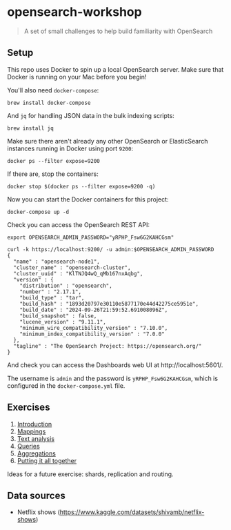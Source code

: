 # opensearch-workshop

> A set of small challenges to help build familiarity with OpenSearch

## Setup

This repo uses Docker to spin up a local OpenSearch server. Make sure that Docker is running on your Mac before you begin!

You'll also need `docker-compose`:

```
brew install docker-compose
```

And `jq` for handling JSON data in the bulk indexing scripts:

```
brew install jq
```

Make sure there aren't already any other OpenSearch or ElasticSearch instances running in Docker using port `9200`:

```
docker ps --filter expose=9200
```

If there are, stop the containers:

```
docker stop $(docker ps --filter expose=9200 -q)
```

Now you can start the Docker containers for this project:

```
docker-compose up -d
```

Check you can access the OpenSearch REST API:

```
export OPENSEARCH_ADMIN_PASSWORD="yRPHP_Fsw6G2KAHCGsm"
```

```
curl -k https://localhost:9200/ -u admin:$OPENSEARCH_ADMIN_PASSWORD
{
  "name" : "opensearch-node1",
  "cluster_name" : "opensearch-cluster",
  "cluster_uuid" : "KlTNJQ4wQ_qMb167nxAqbg",
  "version" : {
    "distribution" : "opensearch",
    "number" : "2.17.1",
    "build_type" : "tar",
    "build_hash" : "1893d20797e30110e5877170e44d42275ce5951e",
    "build_date" : "2024-09-26T21:59:52.691008096Z",
    "build_snapshot" : false,
    "lucene_version" : "9.11.1",
    "minimum_wire_compatibility_version" : "7.10.0",
    "minimum_index_compatibility_version" : "7.0.0"
  },
  "tagline" : "The OpenSearch Project: https://opensearch.org/"
}
```

And check you can access the Dashboards web UI at http://localhost:5601/.

The username is `admin` and the password is `yRPHP_Fsw6G2KAHCGsm`, which is configured in the `docker-compose.yml` file.

## Exercises

1. [Introduction](exercises/1-intro.md)
2. [Mappings](exercises/2-mappings.md)
3. [Text analysis](exercises/3-text-analysis.md)
4. [Queries](exercises/4-queries.md)
5. [Aggregations](exercises/5-aggregations.md)
6. [Putting it all together](exercises/6-transactions.md)

Ideas for a future exercise: shards, replication and routing. 

## Data sources

* Netflix shows (https://www.kaggle.com/datasets/shivamb/netflix-shows)